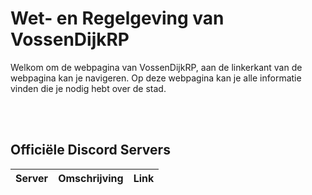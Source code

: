# Wet- en Regelgeving van VossenDijkRP

<p>
  Welkom om de webpagina van VossenDijkRP, aan de linkerkant van de webpagina kan je navigeren.
   Op deze webpagina kan je alle informatie vinden die je nodig hebt over de stad.
<p>
  <br><br>
<h2>Officiële Discord Servers</h2>
  <table>
    <thead>
      <tr>
        <th>Server</th>
        <th>Omschrijving</th>
        <th>Link</th>
      </tr>
    <thead>
   </table>
     
